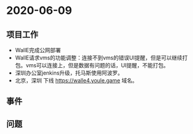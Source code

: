 # 2020-06-09

## 项目工作

* WallE完成公网部署
* WallE请求vms的功能调整：连接不到vms的错误UI提醒，但是可以继续打包。vms可以连接上，但是数据有问题的话，UI提醒，不能打包。
* 深圳办公室jenkins升级，托马斯使用阿波罗。
* 北京，深圳 下线 https://walle4.youle.game 域名。

## 事件

## 问题
